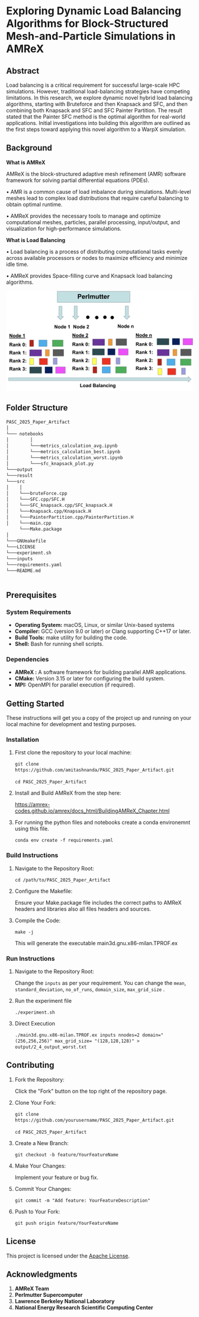 # Exploring Dynamic Load Balancing Algorithms for Block-Structured Mesh-and-Particle Simulations in AMReX

## **Abstract**

Load balancing is a critical requirement for successful large-scale HPC simulations. However, traditional load-balancing strategies have competing limitations. In this research, we explore dynamic novel hybrid load balancing algorithms, starting with Bruteforce and then Knapsack and SFC, and then combining both Knapsack and SFC and SFC Painter Partition. The result stated that the Painter SFC method is the optimal algorithm for real-world applications. Initial investigations into building this algorithm are outlined as the first steps toward applying this novel algorithm to a WarpX simulation.

## **Background**

**What is AMReX**

AMReX is the block-structured adaptive mesh refinement (AMR) software framework for solving partial differential
equations (PDEs).

• AMR is a common cause of load imbalance during simulations. Multi-level meshes lead to complex load distributions that require careful balancing to obtain optimal runtime.

• AMReX provides the necessary tools to manage and optimize computational meshes, particles, parallel processing, input/output, and visualization for high-performance simulations.



**What is Load Balancing**

• Load balancing is a process of distributing computational tasks evenly across available processors or nodes to maximize   efficiency and minimize idle time.

• AMReX provides Space-filling curve and Knapsack load balancing algorithms.


![alt text](./result/perlmutter.png)

## **Folder Structure**

```
PASC_2025_Paper_Artifact
│
└─── notebooks
│        │ 
│        └───metrics_calculation_avg.ipynb
│        └───metrics_calculation_best.ipynb
│        └───metrics_calculation_worst.ipynb
│        └───sfc_knapsack_plot.py
└───output
└───result
└───src
│    │ 
│    └───bruteForce.cpp
│    └───SFC.cpp/SFC.H
│    └───SFC_knapsack.cpp/SFC_knapsack.H
│    └───Knapsack.cpp/Knapsack.H
│    └───PainterPartition.cpp/PainterPartition.H
│    └───main.cpp 
     └───Make.package     
│     
└───GNUmakefile
└───LICENSE
└───experiment.sh
└───inputs
└───requirements.yaml
└───README.md
    
```

## **Prerequisites**

### **System Requirements**

- **Operating System:** macOS, Linux, or similar Unix-based systems
- **Compiler:** GCC (version 9.0 or later) or Clang supporting C++17 or later.
- **Build Tools:** make utility for building the code.
- **Shell:** Bash for running shell scripts.

### **Dependencies**

- **AMReX :** A software framework for building parallel AMR applications.
- **CMake:** Version 3.15 or later for configuring the build system.
- **MPI:** OpenMPI for parallel execution (if required). 




   
## **Getting Started**

These instructions will get you a copy of the project up and running on your local machine for development and testing purposes.

### **Installation**

1. First clone the repository to your local machine:
   ```
   git clone https://github.com/amitashnanda/PASC_2025_Paper_Artifact.git

   cd PASC_2025_Paper_Artifact

   ```
2. Install and Build AMReX from the step here:

   https://amrex-codes.github.io/amrex/docs_html/BuildingAMReX_Chapter.html

3. For running the python files and notebooks create a conda environemnt using this file.
   ```
   conda env create -f requirements.yaml

   ```
### **Build Instructions**

1. Navigate to the Repository Root:

   ```
   cd /path/to/PASC_2025_Paper_Artifact

   ```
2. Configure the Makefile:

   Ensure your Make.package file includes the correct paths to AMReX headers and libraries also all files headers and sources. 

3. Compile the Code:

   ```
   make -j 

   ```
   This will generate the executable main3d.gnu.x86-milan.TPROF.ex 

### **Run Instructions**

1. Navigate to the Repository Root:

   Change the ```inputs``` as per your requirement. You can change the ```mean```, ```standard_deviation```, ```no_of_runs```, ```domain_size```, ```max_grid_size``` . 

2. Run the experiment file

   ```
   ./experiment.sh

   ```
3. Direct Execution

   ```
   ./main3d.gnu.x86-milan.TPROF.ex inputs nnodes=2 domain="(256,256,256)" max_grid_size= "(128,128,128)" > output/2_4_output_worst.txt

   ```

## **Contributing**

1. Fork the Repository:

   Click the "Fork" button on the top right of the repository page.

2. Clone Your Fork:
   ```
   git clone https://github.com/yourusername/PASC_2025_Paper_Artifact.git

   cd PASC_2025_Paper_Artifact

   ```
3. Create a New Branch:

   ```
   git checkout -b feature/YourFeatureName

   ```
4. Make Your Changes: 

   Implement your feature or bug fix.

5. Commit Your Changes:

   ```
   git commit -m "Add feature: YourFeatureDescription"

   ```

6. Push to Your Fork:

   ```
   git push origin feature/YourFeatureName

   ```

## **License**

This project is licensed under the [Apache License](LICENSE).



## **Acknowledgments**

1. **AMReX Team**
2. **Perlmutter Supercomputer**
3. **Lawrence Berkeley National Laboratory**
4. **National Energy Research Scientific Computing Center**








